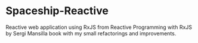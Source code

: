 # Spaceship-Reactive
 Reactive web application using RxJS from Reactive Programming with RxJS by Sergi Mansilla book with my small refactorings and improvements.
